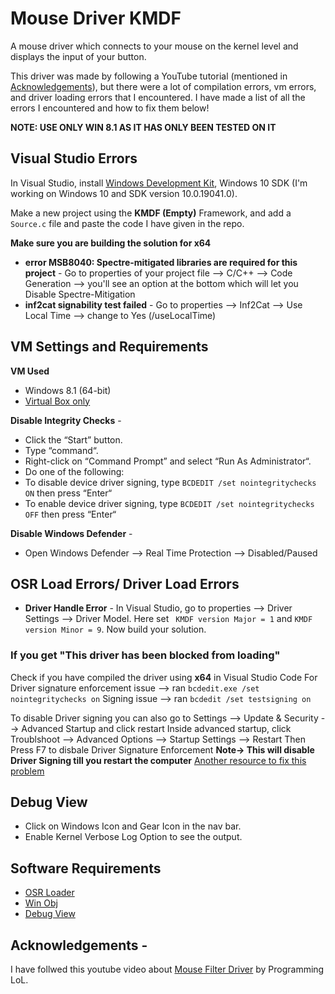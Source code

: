 # Mouse Driver KMDF
A mouse driver which connects to your mouse on the kernel level and displays the input of your button.

This driver was made by following a YouTube tutorial (mentioned in [Acknowledgements](#acknowledgements)), but there were a lot of compilation errors, vm errors, and driver loading errors that I encountered. I have made a list of all the errors I encountered and how to fix them below!

**NOTE: USE ONLY WIN 8.1 AS IT HAS ONLY BEEN TESTED ON IT**

## Visual Studio Errors

In Visual Studio, install [Windows Development Kit](https://docs.microsoft.com/en-us/windows-hardware/drivers/download-the-wdk), Windows 10 SDK (I'm working on Windows 10 and SDK version 10.0.19041.0).

Make a new project using the **KMDF (Empty)** Framework, and add a ``Source.c`` file and paste the code I have given in the repo.

**Make sure you are building the solution for x64**

- **error MSB8040: Spectre-mitigated libraries are required for this project** - Go to properties of your project file --> C/C++ --> Code Generation --> you'll see an option at the bottom which will let you Disable Spectre-Mitigation
- **inf2cat signability test failed** - Go to properties --> Inf2Cat --> Use Local Time --> change to Yes (/useLocalTime)

## VM Settings and Requirements
**VM Used**
- Windows 8.1 (64-bit)
- [Virtual Box only](https://www.virtualbox.org/)

**Disable Integrity Checks** -  
- Click the “Start” button.
- Type “command“.
- Right-click on “Command Prompt” and select “Run As Administrator“.
- Do one of the following:
- To disable device driver signing, type ``BCDEDIT /set nointegritychecks ON`` then press “Enter“
- To enable device driver signing, type ``BCDEDIT /set nointegritychecks OFF`` then press “Enter“

**Disable Windows Defender** -
- Open Windows Defender --> Real Time Protection --> Disabled/Paused

## OSR Load Errors/ Driver Load Errors
- **Driver Handle Error** - In Visual Studio, go to properties --> Driver Settings --> Driver Model. Here set `` KMDF version Major = 1`` and ``KMDF version Minor = 9``. Now build your solution.
### If you get "This driver has been blocked from loading"
Check if you have compiled the driver using **x64** in Visual Studio Code
For Driver signature enforcement issue --> ran ``bcdedit.exe /set nointegritychecks on``
Signing issue --> ran ``bcdedit /set testsigning on``

To disable Driver signing you can also go to Settings --> Update & Security --> Advanced Startup and click restart
Inside advanced startup, click Troublshoot --> Advanced Options --> Startup Settings --> Restart
Then Press F7 to disbale Driver Signature Enforcement
**Note-> This will disable Driver Signing till you restart the computer**
[Another resource to fix this problem](https://www.wintips.org/how-to-fix-windows-cannot-verify-the-digital-signature-for-this-file-error-in-windows-8-7-vista/)

## Debug View
- Click on Windows Icon and Gear Icon in the nav bar.
- Enable Kernel Verbose Log Option to see the output.

## Software Requirements 
- [OSR Loader](http://www.osronline.com/OsrDown.cfm/osrloaderv30.zip%5Ename=osrloaderv30.zip&id=157)
- [Win Obj](https://docs.microsoft.com/en-us/sysinternals/downloads/winobj)
- [Debug View](https://docs.microsoft.com/en-us/sysinternals/downloads/debugview)

## Acknowledgements -
I have follwed this youtube video about [Mouse Filter Driver](https://www.youtube.com/watch?v=PppMoZvW6L4&list=PLZ4EgN7ZCzJyUT-FmgHsW4e9BxfP-VMuo&index=9) by Programming LoL.
